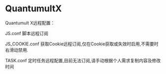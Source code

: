 # QuantumultX


Quantumult X远程配置：

JS.conf 脚本远程订阅

JS_COOKIE.conf 获取Cookie远程订阅,仅在Cookie获取或失效时启用,不需要时右滑动禁用.

TASK.conf 定时任务远程配置,目前无法订阅,请手动根据个人需求复制内容及修改时间
